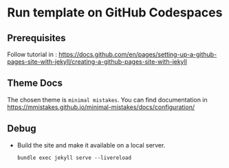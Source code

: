 # Run template on GitHub Codespaces

## Prerequisites
Follow tutorial in : https://docs.github.com/en/pages/setting-up-a-github-pages-site-with-jekyll/creating-a-github-pages-site-with-jekyll

## Theme Docs
The chosen theme is `minimal mistakes`. You can find documentation in https://mmistakes.github.io/minimal-mistakes/docs/configuration/ 
## Debug
- Build the site and make it available on a local server.

    
    ```bundle exec jekyll serve --livereload```
